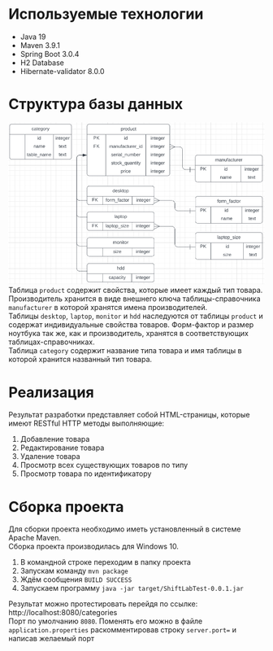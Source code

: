 # Используемые технологии
* Java 19
* Maven 3.9.1
* Spring Boot 3.0.4
* H2 Database
* Hibernate-validator 8.0.0
# Структура базы данных
![alt text](media/Tables.png)<br>
Таблица `product` содержит свойства, которые имеет каждый тип товара.<br>
Производитель хранится в виде внешнего ключа таблицы-справочника `manufacturer`
в которой хранятся имена производителей.<br>
Таблицы `desktop`, `laptop`, `monitor` и `hdd` наследуются от таблицы `product`
и содержат индивидуальные свойства товаров. Форм-фактор и размер ноутбука
так же, как и производитель, хранятся в соответствующих таблицах-справочниках.<br>
Таблица `category` содержит название типа товара и имя таблицы в которой хранится названный тип товара.<br>
# Реализация
Результат разработки представляет собой HTML-страницы, которые имеют RESTful HTTP методы выполняющие:
1) Добавление товара
2) Редактирование товара
3) Удаление товара
4) Просмотр всех существующих товаров по типу
5) Просмотр товара по идентификатору
# Cборка проекта
Для сборки проекта необходимо иметь установленный в системе Apache Maven.<br>
Сборка проекта производилась для Windows 10.
1) В командной строке переходим в папку проекта
2) Запускам команду `mvn package`
3) Ждём сообщения `BUILD SUCCESS`
4) Запускаем программу `java -jar target/ShiftLabTest-0.0.1.jar`

Результат можно протестировать перейдя по ссылке: http://localhost:8080/categories <br>
Порт по умолчанию `8080`.
Поменять его можно в файле `application.properties` раскомментировав строку `server.port=` и написав желаемый порт
